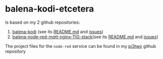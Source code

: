 # balena-kodi-etcetera

Is based on my 2 github repositories:

1. [balena-kodi](https://github.com/janvda/balena-kodi)
 (see its [README.md](https://github.com/janvda/balena-kodi/blob/master/README.md) and [issues](https://github.com/janvda/balena-kodi/issues))
2. [balena-node-red-mqtt-nginx-TIG-stack](https://github.com/janvda/balena-node-red-mqtt-nginx-TIG-stack)(see its [README.md](https://github.com/janvda/balena-node-red-mqtt-nginx-TIG-stack/blob/master/README.md) and [issues](https://github.com/janvda/balena-node-red-mqtt-nginx-TIG-stack/issues))

The project files for the `node-red` service can be found in my [pi3two](https://github.com/janvda/pi3two) github repository

